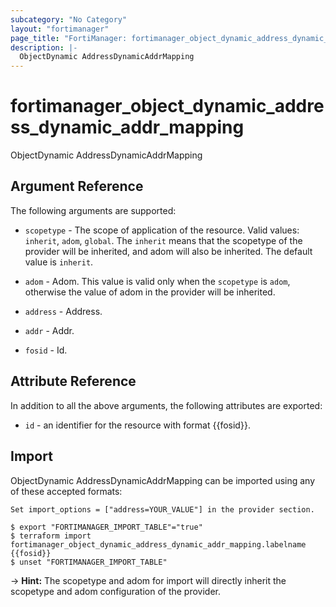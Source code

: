 ```yaml
---
subcategory: "No Category"
layout: "fortimanager"
page_title: "FortiManager: fortimanager_object_dynamic_address_dynamic_addr_mapping"
description: |-
  ObjectDynamic AddressDynamicAddrMapping
---
```


# fortimanager_object_dynamic_address_dynamic_addr_mapping
ObjectDynamic AddressDynamicAddrMapping

## Argument Reference


The following arguments are supported:

* `scopetype` - The scope of application of the resource. Valid values: `inherit`, `adom`, `global`. The `inherit` means that the scopetype of the provider will be inherited, and adom will also be inherited. The default value is `inherit`.
* `adom` - Adom. This value is valid only when the `scopetype` is `adom`, otherwise the value of adom in the provider will be inherited.
* `address` - Address.

* `addr` - Addr.
* `fosid` - Id.


## Attribute Reference

In addition to all the above arguments, the following attributes are exported:
* `id` - an identifier for the resource with format {{fosid}}.

## Import

ObjectDynamic AddressDynamicAddrMapping can be imported using any of these accepted formats:
```
Set import_options = ["address=YOUR_VALUE"] in the provider section.

$ export "FORTIMANAGER_IMPORT_TABLE"="true"
$ terraform import fortimanager_object_dynamic_address_dynamic_addr_mapping.labelname {{fosid}}
$ unset "FORTIMANAGER_IMPORT_TABLE"
```
-> **Hint:** The scopetype and adom for import will directly inherit the scopetype and adom configuration of the provider.

